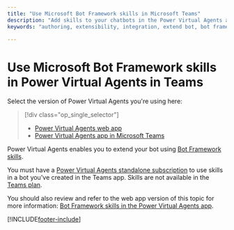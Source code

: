 ```yaml
---
title: "Use Microsoft Bot Framework skills in Microsoft Teams"
description: "Add skills to your chatbots in the Power Virtual Agents app in Microsoft Teams."
keywords: "authoring, extensibility, integration, extend bot, bot framework, skills, custom capabilities, PVA, Teams"

---
```


# Use Microsoft Bot Framework skills in Power Virtual Agents in Teams

Select the version of Power Virtual Agents you're using here:

> [!div class="op_single_selector"]
>
> - [Power Virtual Agents web app](../advanced-use-skills.md)
> - [Power Virtual Agents app in Microsoft Teams](advanced-use-skills-teams.md)

Power Virtual Agents enables you to extend your bot using [Bot Framework skills](/azure/bot-service/skills-conceptual?view=azure-bot-service-4.0&preserve-view=true).

You must have a [Power Virtual Agents standalone subscription](../requirements-licensing-subscriptions.md#standalone-power-virtual-agents-subscription) to use skills in a bot you've created in the Teams app. Skills are not available in the [Teams plan](../requirements-licensing-subscriptions.md#power-virtual-agents-for-microsoft-teams-plan).

You should also review and refer to the web app version of this topic for more information: [Bot Framework skills in the Power Virtual Agents app](../advanced-use-skills.md).

[!INCLUDE[footer-include](../includes/footer-banner.md)]
